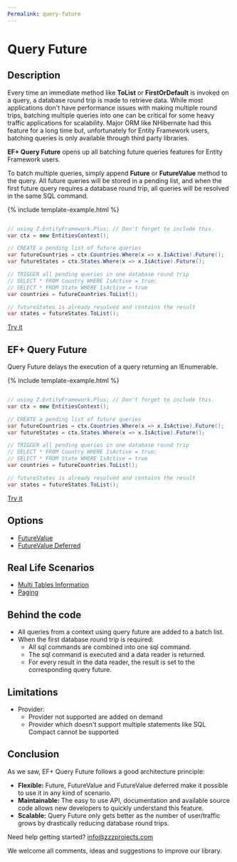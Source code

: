 ```yaml
---
Permalink: query-future
---
```


# Query Future

## Description

Every time an immediate method like **ToList** or **FirstOrDefault** is invoked on a query, a database round trip is made to retrieve data. While most applications don't have performance issues with making multiple round trips, batching multiple queries into one can be critical for some heavy traffic applications for scalability. Major ORM like NHibernate had this feature for a long time but, unfortunately for Entity Framework users, batching queries is only available through third party libraries.

**EF+ Query Future** opens up all batching future queries features for Entity Framework users.

To batch multiple queries, simply append **Future** or **FutureValue** method to the query. All future queries will be stored in a pending list, and when the first future query requires a database round trip, all queries will be resolved in the same SQL command.

{% include template-example.html %} 
```csharp

// using Z.EntityFramework.Plus; // Don't forget to include this.
var ctx = new EntitiesContext();

// CREATE a pending list of future queries
var futureCountries = ctx.Countries.Where(x => x.IsActive).Future();
var futureStates = ctx.States.Where(x => x.IsActive).Future();

// TRIGGER all pending queries in one database round trip
// SELECT * FROM Country WHERE IsActive = true;
// SELECT * FROM State WHERE IsActive = true
var countries = futureCountries.ToList();

// futureStates is already resolved and contains the result
var states = futureStates.ToList();

```

[Try it](https://dotnetfiddle.net/NnXMtb)

## EF+ Query Future

Query Future delays the execution of a query returning an IEnumerable.

{% include template-example.html %} 
```csharp

// using Z.EntityFramework.Plus; // Don't forget to include this.
var ctx = new EntitiesContext();

// CREATE a pending list of future queries
var futureCountries = ctx.Countries.Where(x => x.IsActive).Future();
var futureStates = ctx.States.Where(x => x.IsActive).Future();

// TRIGGER all pending queries in one database round trip
// SELECT * FROM Country WHERE IsActive = true;
// SELECT * FROM State WHERE IsActive = true
var countries = futureCountries.ToList();

// futureStates is already resolved and contains the result
var states = futureStates.ToList();

```

[Try it](https://dotnetfiddle.net/NnXMtb)

## Options

 - [FutureValue](options/ef6-query-future-value.md)
 - [FutureValue Deferred](options/ef6-query-future-value-deferred.md)
 
## Real Life Scenarios

 - [Multi Tables Information](scenarios/ef6-query-future-multi-tables-information.md)
 - [Paging](scenarios/ef6-query-future-paging.md)

## Behind the code

 - All queries from a context using query future are added to a batch list.
 - When the first database round trip is required:
   - All sql commands are combined into one sql command.
   - The sql command is executed and a data reader is returned.
   - For every result in the data reader, the result is set to the corresponding query future.

## Limitations

 - Provider:
   - Provider not supported are added on demand
   - Provider which doesn't support multiple statements like SQL Compact cannot be supported

## Conclusion

As we saw, EF+ Query Future follows a good architecture principle:

 - **Flexible:** Future, FutureValue and FutureValue deferred make it possible to use it in any kind of scenario.
 - **Maintainable:** The easy to use API, documentation and available source code allows new developers to quickly understand this feature.
 - **Scalable:** Query Future only gets better as the number of user/traffic grows by drastically reducing database round trips.

Need help getting started? [info@zzzprojects.com](mailto:info@zzzprojects.com)

We welcome all comments, ideas and suggestions to improve our library.
